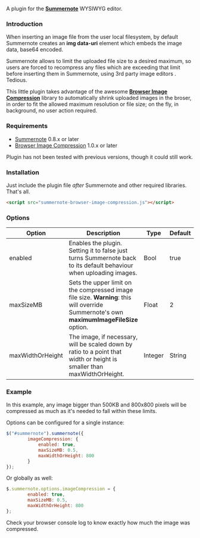 A plugin for the **[Summernote](https://github.com/summernote/summernote/)** WYSIWYG editor.

### Introduction

When inserting an image file from the user local filesystem, by default Summernote creates an **img data-uri** element which embeds the image data, base64 encoded.

Summernote allows to limit the uploaded file size to a desired maximum, so users are forced to recompress any files which are exceeding that limit before inserting them in Summernote, using 3rd party image editors . Tedious.

This little plugin takes advantage of the awesome **[Browser Image Compression](https://github.com/Donaldcwl/browser-image-compression)** library to automatically shrink uploaded images in the broser, in order to fit the allowed maximum resolution or file size; on the fly, in background, no user action required.

### Requirements

- [Summernote](https://github.com/summernote/summernote/) 0.8.x or later
- [Browser Image Compression](https://github.com/Donaldcwl/browser-image-compression) 1.0.x or later

Plugin has not been tested with previous versions, though it could still work.


### Installation

Just include the plugin file *after* Summernote and other required libraries. That's all.

````html
<script src="summernote-browser-image-compression.js"></script>
````


### Options


| Option           | Description                                                                                                                                                           | Type               | Default   |
|----------------- |---------------------------------------------------------------------------------------------------------------------------------------------------------------------- |------------------- |---------- |
| enabled          | Enables the plugin. Setting it to false just turns Summernote back to its default behaviour when uploading images.                                                    | Bool               | true      |
| maxSizeMB        | Sets the upper limit on the compressed image file size. **Warning**: this will override Summernote's own **maximumImageFileSize** option.                                                                                                               | Float              | 2         |
| maxWidthOrHeight | The image, if necessary, will be scaled down by ratio to a point that width or height is smaller than maxWidthOrHeight.                                               | Integer            | String    |


### Example

In this example, any image bigger than 500KB and 800x800 pixels will be compressed as much as it's needed to fall within these limits.

Options can be configured for a single instance:

````javascript
$("#summernote").summernote({
        imageCompression: {
            enabled: true,
            maxSizeMB: 0.5,
            maxWidthOrHeight: 800
        }
});
````

Or globally as well:

````javascript
$.summernote.options.imageCompression = {
        enabled: true,
        maxSizeMB: 0.5,
        maxWidthOrHeight: 800
};
````

Check your browser console log to know exactly how much the image was compressed.
